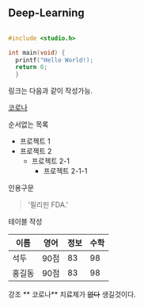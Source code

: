 
## Deep-Learning

```c

#include <studio.h>

int main(void) {
  printf("Hello World!);
  return 0;
  }
```
링크는 다음과 같이 작성가능.

[코로나 ](http://www.rcsb.org/news?year=2020&article=5e3c4bcba5007a04a313edcc)

순서없는 목록

* 프로젝트 1
* 프로젝트 2
  * 프로젝트 2-1
    * 프로젝트 2-1-1
    

인용구문

> '필리핀 FDA.'

테이블 작성

이름|영어|정보|수학|
---|---|---|---|
석두|90점|83|98|
홍길동|90점|83|98|
  
강조
** 코로나** 치료제가 ~~없다~~ 생길것이다.

